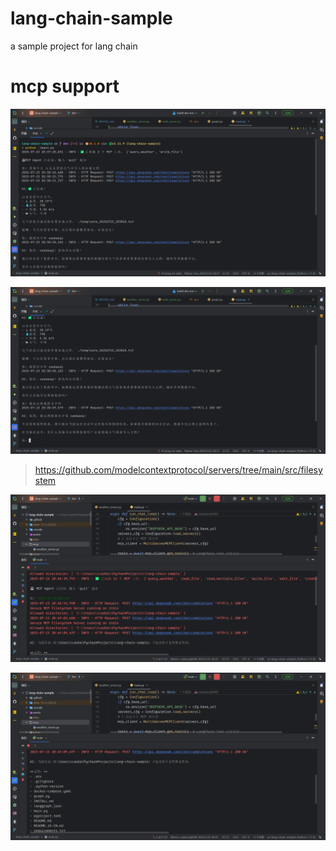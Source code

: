 # lang-chain-sample

a sample project for lang chain


# mcp support

![image-20250723204055987](./assets/image-20250723204055987.png)

![image-20250723204059347](./assets/image-20250723204059347.png)

> https://github.com/modelcontextprotocol/servers/tree/main/src/filesystem

![image-20250723204055987](./assets/image-20250723205017874.png)

![image-20250723204059347](./assets/image-20250723205008658.png)
